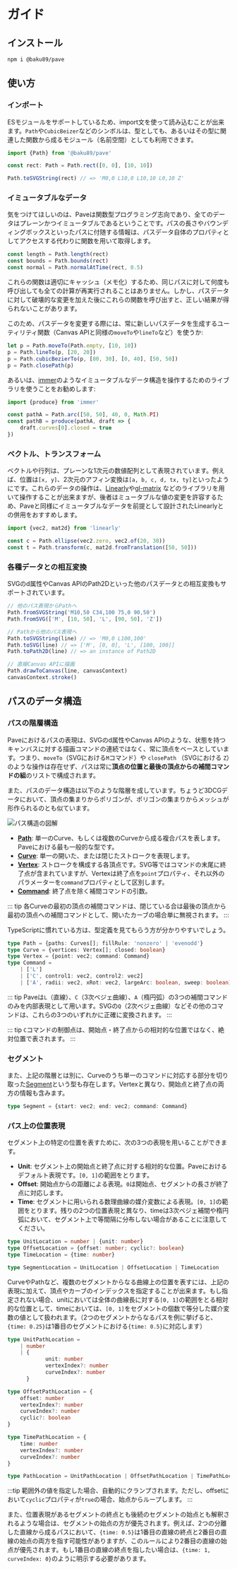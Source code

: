 # ガイド

## インストール

```sh
npm i @baku89/pave
```

## 使い方

### インポート

ESモジュールをサポートしているため、import文を使って読み込むことが出来ます。`Path`や`CubicBeizer`などのシンボルは、型としても、あるいはその型に関連した関数から成るモジュール（名前空間）としても利用できます。

```ts
import {Path} from '@baku89/pave'

const rect: Path = Path.rect([0, 0], [10, 10])

Path.toSVGString(rect) // => 'M0,0 L10,0 L10,10 L0,10 Z'
```

### イミュータブルなデータ

気をつけてほしいのは、Paveは関数型プログラミング志向であり、全てのデータはプレーンかつイミュータブルであるということです。パスの長さやバウンディングボックスといったパスに付随する情報は、パスデータ自体のプロパティとしてアクセスする代わりに関数を用いて取得します。

```ts
const length = Path.length(rect)
const bounds = Path.bounds(rect)
const normal = Path.normalAtTime(rect, 0.5)
```

これらの関数は適切にキャッシュ（メモ化）するため、同じパスに対して何度も呼び出しても全ての計算が再実行されることはありません。しかし、パスデータに対して破壊的な変更を加えた後にこれらの関数を呼び出すと、正しい結果が得られないことがあります。

このため、パスデータを変更する際には、常に新しいパスデータを生成するユーティリティ関数（Canvas APIと同様の`moveTo`や`lineTo`など）を使うか:

```ts
let p = Path.moveTo(Path.empty, [10, 10])
p = Path.lineTo(p, [20, 20])
p = Path.cubicBezierTo(p, [80, 30], [0, 40], [50, 50])
p = Path.closePath(p)
```

あるいは、[immer](https://immerjs.github.io/immer/)のようなイミュータブルなデータ構造を操作するためのライブラリを使うことをお勧めします:

```ts
import {produce} from 'immer'

const pathA = Path.arc([50, 50], 40, 0, Math.PI)
const pathB = produce(pathA, draft => {
	draft.curves[0].closed = true
})
```

### ベクトル、トランスフォーム

ベクトルや行列は、プレーンな1次元の数値配列として表現されています。例えば、位置は`[x, y]`、2次元のアフィン変換は`[a, b, c, d, tx, ty]`といったようにです。これらのデータの操作は、[Linearly](https://baku89.github.io/linearly)や[gl-matrix](https://glmatrix.net/) などのライブラリを用いて操作することが出来ますが、後者はミュータブルな値の変更を許容するため、Paveと同様にイミュータブルなデータを前提として設計されたLinearlyとの併用をおすすめします。

```ts
import {vec2, mat2d} from 'linearly'

const c = Path.ellipse(vec2.zero, vec2.of(20, 30))
const t = Path.transform(c, mat2d.fromTranslation([50, 50]))
```

### 各種データとの相互変換

SVGのd属性やCanvas APIのPath2Dといった他のパスデータとの相互変換もサポートされています。

```ts
// 他のパス表現からPathへ
Path.fromSVGString('M10,50 C34,100 75,0 90,50')
Path.fromSVG(['M', [10, 50], 'L', [90, 50], 'Z'])

// Pathから他のパス表現へ
Path.toSVGString(line) // => 'M0,0 L100,100'
Path.toSVG(line) // => ['M', [0, 0], 'L', [100, 100]]
Path.toPath2D(line) // => an instance of Path2D

// 直接Canvas APIに描画
Path.drawToCanvas(line, canvasContext)
canvasContext.stroke()
```

## パスのデータ構造

### パスの階層構造

Paveにおけるパスの表現は、SVGのd属性やCanvas APIのような、状態を持つキャンバスに対する描画コマンドの連続ではなく、常に頂点をベースとしています。つまり、`moveTo`（SVGにおける`M`コマンド）や `closePath` （SVGにおける `Z`）のような操作は存在せず、パスは常に**頂点の位置と最後の頂点からの補間コマンドの組**のリストで構成されます。

また、パスのデータ構造は以下のような階層を成しています。ちょうど3DCGデータにおいて、頂点の集まりからポリゴンが、ポリゴンの集まりからメッシュが形作られるのとも似ています。

<img class='diagram' src='../path_structure.svg' alt='パス構造の図解' />

- [**Path**](./api/interfaces/Path): 単一のCurve、もしくは複数のCurveから成る複合パスを表します。Paveにおける最も一般的な型です。
- [**Curve**](./api/interfaces/Curve): 単一の開いた、または閉じたストロークを表現します。
- [**Vertex**](./api/#vertex): ストロークを構成する各頂点です。SVG等ではコマンドの末尾に終了点が含まれていますが、Vertexは終了点を`point`プロパティ、それ以外のパラメーターを`command`プロパティとして区別します。
- [**Command**](./api#command): 終了点を除く補間コマンドの引数。

::: tip
各Curveの最初の頂点の補間コマンドは、閉じている合は最後の頂点から最初の頂点への補間コマンドとして、開いたカーブの場合単に無視されます。
:::

TypeScriptに慣れている方は、型定義を見てもらう方が分かりやすいでしょう。

```ts
type Path = {paths: Curves[]; fillRule: 'nonzero' | 'evenodd'}
type Curve = {vertices: Vertex[]; closed: boolean}
type Vertex = {point: vec2; command: Command}
type Command =
	| ['L']
	| ['C', control1: vec2, control2: vec2]
	| ['A', radii: vec2, xRot: vec2, largeArc: boolean, sweep: boolean]
```

::: tip
Paveは`L`（直線）、`C`（3次ベジェ曲線）、`A`（楕円弧）の3つの補間コマンドのみを内部表現として用います。SVGの`Q`（2次ベジェ曲線）などその他のコマンドは、これらの3つのいずれかに正確に変換されます。
:::

::: tip
`C`コマンドの制御点は、開始点・終了点からの相対的な位置ではなく、絶対位置で表されます。
:::

### セグメント

また、上記の階層とは別に、Curveのうち単一のコマンドに対応する部分を切り取った[Segment](./api/interfaces/Segment)という型も存在します。Vertexと異なり、開始点と終了点の両方の情報も含みます。

```ts
type Segment = {start: vec2; end: vec2; command: Command}
```

### パス上の位置表現

セグメント上の特定の位置を表すために、次の3つの表現を用いることができます。

- **Unit**: セグメント上の開始点と終了点に対する相対的な位置。Paveにおけるデフォルト表現です。`[0, 1]`の範囲をとります。
- **Offset**: 開始点からの距離による表現。`0`は開始点、セグメントの長さが終了点に対応します。
- **Time**: セグメントに用いられる数理曲線の媒介変数による表現。`[0, 1]`の範囲をとります。残りの2つの位置表現と異なり、timeは3次ベジェ補間や楕円弧において、セグメント上で等間隔に分布しない場合があることに注意してください。

```ts
type UnitLocation = number | {unit: number}
type OffsetLocation = {offset: number; cyclic?: boolean}
type TimeLocation = {time: number}

type SegmentLocation = UnitLocation | OffsetLocation | TimeLocation
```

CurveやPathなど、複数のセグメントからなる曲線上の位置を表すには、上記の表現に加えて、頂点やカーブのインデックスを指定することが出来ます。もし指定されない場合、unitにおいては全体の曲線長に対する`[0, 1]`の範囲をとる相対的な位置として、timeにおいては、`[0, 1]`をセグメントの個数で等分した媒介変数の値として扱われます。（2つのセグメントからなるパスを例に挙げると、`{time: 0.25}`は1番目のセグメントにおける`{time: 0.5}`に対応します）

```ts
type UnitPathLocation =
	| number
	| {
			unit: number
			vertexIndex?: number
			curveIndex?: number
	  }

type OffsetPathLocation = {
	offset: number
	vertexIndex?: number
	curveIndex?: number
	cyclic?: boolean
}

type TimePathLocation = {
	time: number
	vertexIndex?: number
	curveIndex?: number
}

type PathLocation = UnitPathLocation | OffsetPathLocation | TimePathLocation
```

:::tip
範囲外の値を指定した場合、自動的にクランプされます。ただし、offsetにおいて`cyclic`プロパティが`true`の場合、始点からループします。
:::

また、位置表現があるセグメントの終点とも後続のセグメントの始点とも解釈されるような場合は、セグメントの始点の方が優先されます。例えば、2つの分離した直線から成るパスにおいて、`{time: 0.5}`は1番目の直線の終点と2番目の直線の始点の両方を指す可能性がありますが、このルールにより2番目の直線の始点が優先されます。もし1番目の直線の終点を指したい場合は、`{time: 1, curveIndex: 0}`のように明示する必要があります。
